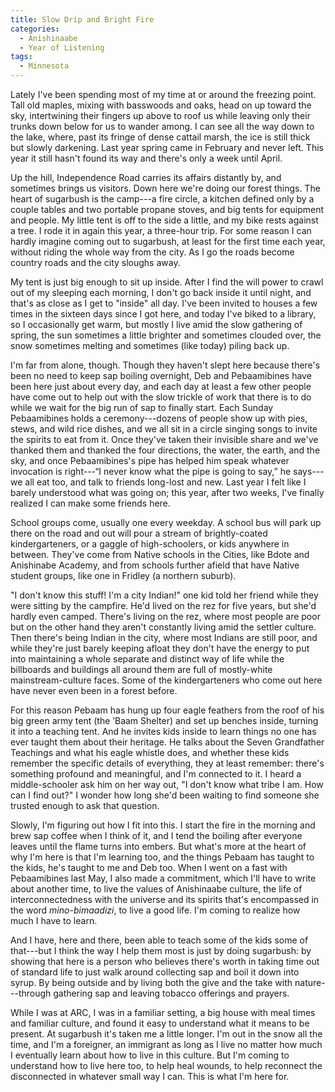 ```yaml
---
title: Slow Drip and Bright Fire
categories:
  - Anishinaabe  
  - Year of Listening
tags:
  - Minnesota
---
```


Lately I've been spending most of my time at or around the freezing point. Tall old maples, mixing with basswoods and oaks, head on up toward the sky, intertwining their fingers up above to roof us while leaving only their trunks down below for us to wander among. I can see all the way down to the lake, where, past its fringe of dense cattail marsh, the ice is still thick but slowly darkening. Last year spring came in February and never left. This year it still hasn't found its way and there's only a week until April.

Up the hill, Independence Road carries its affairs distantly by, and sometimes brings us visitors. Down here we're doing our forest things. The heart of sugarbush is the camp---a fire circle, a kitchen defined only by a couple tables and two portable propane stoves, and big tents for equipment and people. My little tent is off to the side a little, and my bike rests against a tree. I rode it in again this year, a three-hour trip. For some reason I can hardly imagine coming out to sugarbush, at least for the first time each year, without riding the whole way from the city. As I go the roads become country roads and the city sloughs away.

My tent is just big enough to sit up inside. After I find the will power to crawl out of my sleeping each morning, I don't go back inside it until night, and that's as close as I get to "inside" all day. I've been invited to houses a few times in the sixteen days since I got here, and today I've biked to a library, so I occasionally get warm, but mostly I live amid the slow gathering of spring, the sun sometimes a little brighter and sometimes clouded over, the snow sometimes melting and sometimes (like today) piling back up.

I'm far from alone, though. Though they haven't slept here because there's been no need to keep sap boiling overnight, Deb and Pebaamibines have been here just about every day, and each day at least a few other people have come out to help out with the slow trickle of work that there is to do while we wait for the big run of sap to finally start. Each Sunday Pebaamibines holds a ceremony---dozens of people show up with pies, stews, and wild rice dishes, and we all sit in a circle singing songs to invite the spirits to eat from it. Once they've taken their invisible share and we've thanked them and thanked the four directions, the water, the earth, and the sky, and once Pebaamibines's pipe has helped him speak whatever invocation is right---“I never know what the pipe is going to say,” he says---we all eat too, and talk to friends long-lost and new. Last year I felt like I barely understood what was going on; this year, after two weeks, I've finally realized I can make some friends here.

School groups come, usually one every weekday. A school bus will park up there on the road and out will pour a stream of brightly-coated kindergarteners, or a gaggle of high-schoolers, or kids anywhere in between. They've come from Native schools in the Cities, like Bdote and Anishinabe Academy, and from schools further afield that have Native student groups, like one in Fridley (a northern suburb).

"I don't know this stuff! I'm a city Indian!" one kid told her friend while they were sitting by the campfire. He'd lived on the rez for five years, but she'd hardly even camped. There's living on the rez, where most people are poor but on the other hand they aren't constantly living amid the settler culture. Then there's being Indian in the city, where most Indians are still poor, and while they're just barely keeping afloat they don't have the energy to put into maintaining a whole separate and distinct way of life while the billboards and buildings all around them are full of mostly-white mainstream-culture faces. Some of the kindergarteners who come out here have never even been in a forest before.

For this reason Pebaam has hung up four eagle feathers from the roof of his big green army tent (the ’Baam Shelter) and set up benches inside, turning it into a teaching tent. And he invites kids inside to learn things no one has ever taught them about their heritage. He talks about the Seven Grandfather Teachings and what his eagle whistle does, and whether these kids remember the specific details of everything, they at least remember: there's something profound and meaningful, and I'm connected to it. I heard a middle-schooler ask him on her way out, "I don't know what tribe I am. How can I find out?" I wonder how long she'd been waiting to find someone she trusted enough to ask that question.

Slowly, I'm figuring out how I fit into this. I start the fire in the morning and brew sap coffee when I think of it, and I tend the boiling after everyone leaves until the flame turns into embers. But what's more at the heart of why I'm here is that I'm learning too, and the things Pebaam has taught to the kids, he's taught to me and Deb too. When I went on a fast with Pebaamibines last May, I also made a commitment, which I'll have to write about another time, to live the values of Anishinaabe culture, the life of interconnectedness with the universe and its spirits that's encompassed in the word *mino-bimaadizi*, to live a good life. I'm coming to realize how much I have to learn.

And I have, here and there, been able to teach some of the kids some of that---but I think the way I help them most is just by doing sugarbush: by showing that here is a person who believes there's worth in taking time out of standard life to just walk around collecting sap and boil it down into syrup. By being outside and by living both the give and the take with nature---through gathering sap and leaving tobacco offerings and prayers.

While I was at ARC, I was in a familiar setting, a big house with meal times and familiar culture, and found it easy to understand what it means to be present. At sugarbush it's taken me a little longer. I'm out in the snow all the time, and I'm a foreigner, an immigrant as long as I live no matter how much I eventually learn about how to live in this culture. But I'm coming to understand how to live here too, to help heal wounds, to help reconnect the disconnected in whatever small way I can. This is what I'm here for.

